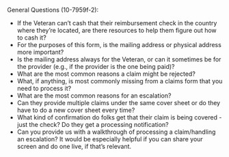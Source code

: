 General Questions (10-7959f-2):
- If the Veteran can’t cash that their reimbursement check in the country where they’re located, are there resources to help them figure out how to cash it?
- For the purposes of this form, is the mailing address or physical address more important?
- Is the mailing address always for the Veteran, or can it sometimes be for the provider (e.g., if the provider is the one being paid)?
- What are the most common reasons a claim might be rejected?
- What, if anything, is most commonly missing from a claims form that you need to process it?
- What are the most common reasons for an escalation?
- Can they provide multiple claims under the same cover sheet or do they have to do a new cover sheet every time?
- What kind of confirmation do folks get that their claim is being covered - just the check? Do they get a processing notification?
- Can you provide us with a walkthrough of processing a claim/handling an escalation? It would be especially helpful if you can share your screen and do one live, if that’s relevant.

